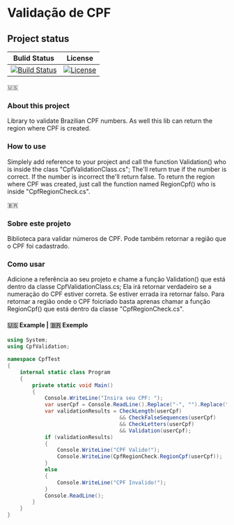 Validação de CPF
================

## Project status
Bulid Status|License|
------------|-------|
[![Build Status](https://travis-ci.org/luca16s/Validacao-de-CPF.svg?branch=master)](https://travis-ci.org/luca16s/Validacao-de-CPF) | [![License](https://img.shields.io/badge/LICENSE-MIT-orange.svg)]() |

:us:
### About this project
Library to validate Brazilian CPF numbers.
As well this lib can return the region where CPF is created.

### How to use
Simplely add reference to your project and call the function Validation() who is inside the class "CpfValidationClass.cs";
The'll return true if the number is correct. If the number is incorrect the'll return false.
To return the region where CPF was created, just call the function named RegionCpf() who is inside "CpfRegionCheck.cs".

<span>&#x1f1e7;&#x1f1f7;</span>
### Sobre este projeto
Biblioteca para validar números de CPF.
Pode também retornar a região que o CPF foi cadastrado.

### Como usar
Adicione a referência ao seu projeto e chame a função Validation() que está dentro da classe CpfValidationClass.cs;
Ela irá retornar verdadeiro se a numeração do CPF estiver correta. Se estiver errada ira retornar falso.
Para retornar a região onde o CPF foicriado basta aprenas chamar a função RegionCpf() que está dentro da classe "CpfRegionCheck.cs".

#### :us: Example | <span>&#x1f1e7;&#x1f1f7;</span> Exemplo

```csharp
using System;
using CpfValidation;

namespace CpfTest
{
    internal static class Program
    {
        private static void Main()
        {
            Console.WriteLine("Insira seu CPF: ");
            var userCpf = Console.ReadLine().Replace("-", "").Replace(".", "");
            var validationResults = CheckLength(userCpf)
                                    && CheckFalseSequences(userCpf)
                                    && CheckLetters(userCpf)
                                    && Validation(userCpf);
            if (validationResults)
            {
                Console.WriteLine("CPF Valido!");
                Console.WriteLine(CpfRegionCheck.RegionCpf(userCpf));
            }
            else
            {
                Console.WriteLine("CPF Invalido!");
            }
            Console.ReadLine();
        }
    }
}
```
